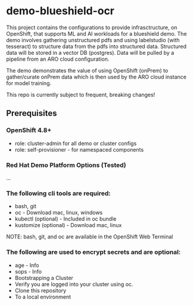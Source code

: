# demo-blueshield-ocr
This project contains the configurations to provide infrasctructure, on OpenShift, that supports ML and AI workloads for a blueshield demo.  The demo involves gathering unstructured pdfs and using labelstudio (with tesseract) to structure data from the pdfs into structured data.  Structured data will be stored in a vector DB (postgres).  Data will be pulled by a pipeline from an ARO cloud configuration.  

The demo demonstrates the value of using OpenShift (onPrem) to gather/curate onPrem data which is then used by the ARO cloud instance for model training.

This repo is currently subject to frequent, breaking changes!

## Prerequisites

### OpenShift 4.8+
- role: cluster-admin for all demo or cluster configs
- role: self-provisioner - for namespaced components

### Red Hat Demo Platform Options (Tested)
...

### The following cli tools are required:
- bash, git
- oc - Download mac, linux, windows
- kubectl (optional) - Included in oc bundle
- kustomize (optional) - Download mac, linux

NOTE: bash, git, and oc are available in the OpenShift Web Terminal

### The following are used to encrypt secrets and are optional:
- age - Info
- sops - Info
- Bootstrapping a Cluster
- Verify you are logged into your cluster using oc.
- Clone this repository
- To a local environment
